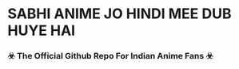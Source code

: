 # SABHI ANIME JO HINDI MEE DUB HUYE HAI




<h3>☣️ The Official Github Repo For Indian Anime Fans ☣️</h3>
